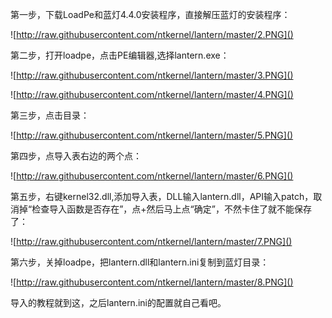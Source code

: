 第一步，下载LoadPe和蓝灯4.4.0安装程序，直接解压蓝灯的安装程序：

![http://raw.githubusercontent.com/ntkernel/lantern/master/2.PNG]()

第二步，打开loadpe，点击PE编辑器,选择lantern.exe：

![http://raw.githubusercontent.com/ntkernel/lantern/master/3.PNG]()

![http://raw.githubusercontent.com/ntkernel/lantern/master/4.PNG]()

第三步，点击目录：

![http://raw.githubusercontent.com/ntkernel/lantern/master/5.PNG]()

第四步，点导入表右边的两个点：

![http://raw.githubusercontent.com/ntkernel/lantern/master/6.PNG]()

第五步，右键kernel32.dll,添加导入表，DLL输入lantern.dll，API输入patch，取消掉“检查导入函数是否存在”，点+然后马上点“确定”，不然卡住了就不能保存了：

![http://raw.githubusercontent.com/ntkernel/lantern/master/7.PNG]()

第六步，关掉loadpe，把lantern.dll和lantern.ini复制到蓝灯目录：

![http://raw.githubusercontent.com/ntkernel/lantern/master/8.PNG]()

导入的教程就到这，之后lantern.ini的配置就自己看吧。
